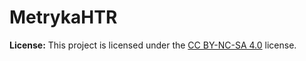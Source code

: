 # MetrykaHTR

**License:** This project is licensed under the [CC BY-NC-SA 4.0](https://creativecommons.org/licenses/by-nc-sa/4.0/) license.

